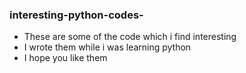 ### interesting-python-codes-
* These are some of the code which i find interesting 
* I wrote them while i was learning python 
* I hope you like them 
